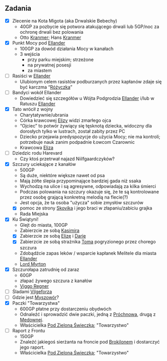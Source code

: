 ## Zadania
- [x] Zlecenie na Kota Migota (aka Drwalskie Bebechy)<a id='z_q1'></a>
	* 40GP za pozbycie się potwora atakującego drwali lub 5GP/noc za ochronę drwali bez polowania
	* Otto [Kranmer](#p_otto_kranmer); Hans [Kranmer](#p_hans_kranmer)
- [x] Punkt Mocy pod [Ellander](#l_m_ellander)<a id='z_q2'></a>
	* 100GP za dowód działania Mocy w kanałach
	* 3 wejścia
		* przy parku miejskim; strzeżone
		* na prywatnej posesji
		* za miastem
- [ ] Rasiści w [Ellander](#l_m_ellander)<a id='z_q3'></a>
	* Ulubionym celem rasistów podburzanych przez kapłanów zdaje się być karczma “[Różyczka](#l_rozyczka)”
- [ ] Bandyci wokół Ellander<a id='z_q3a'></a>
	* Dowiedzieć się szczegółów u Wójta Podgrodzia [Ellander](#l_m_ellander) i/lub w Ratuszu [Ellander](#l_m_ellander)
- [x] Tato wrócił z wojny<a id='z_q4'></a>
	* Charytatywnie/ubrania
	* Córka krawcowej [Elizy](#p_eliza) widzi zmarłego ojca
	* “Ojciec” to potwór żywiący się tęsknotą dziecka, widoczny dla dorosłych tylko w lustrach, został zabity przez PC
	* Dziecko przejawia predyspozycje do użycia Mocy; nie ma kontroli; potrzebuje nauk zanim podpadnie Łowcom Czarownic
	* Krawcowa [Eliza](#p_eliza)
- [ ] Dziedzic rodu Harevard<a id='z_q5'></a>
	* Czy ktoś przetrwał najazd Niilfgaardczyków?
- [x] Szczury uciekające z kanałów<a id='z_q6'></a>
	* 500GP
	* Są duże, niektóre większe nawet od psa
	* Mają żółte ślepia przypominające bardziej gada niż ssaka
	* Wychodzą na ulice i są agresywne, odpowiadają za kilka śmierci
	* Podczas polowania na szczury okazuje się, że te są kontrolowane przez osobę grającą konkretną melodią na flecie(?)
	* Jest opcja, że ta osoba "użycza" sobie zmysłów szczurów
	- [x] pomoc ze strony [Skovika](#p_skovik) i jego braci w złapaniu/zabiciu grajka
	* Rada Miejska
- [x] Ku Świątyni!<a id='z_q7'></a>
	* Glejt do miasta, 100GP
	* Zabierzcie ze sobą [Kasimira](#g_kasimir)
	- [x] Zabierzcie ze sobą [Elizę](#p_eliza) i [Darię](#p_daria)
	- [x] Zabierzcie ze sobą strażnika [Toma](#p_tom) pogryzionego przez chorego szczura
	* Zdobądźcie zapas leków / wsparcie kapłanek Melitele dla miasta [Ellander](#l_m_ellander)
	* [Lord Myrton](#p_lord_myrton)
- [x] Szczurołapa zatrudnię od zaraz<a id='z_q8'></a>
	* 60GP
	* złapać żywego szczura z kanałów
	* [Viggo Regner](#p_viggo_regner)
- [ ] Śladami [Vilgeforza](#p_vilgeforz)<a id='z_q9'></a>
- [ ] Gdzie jest [Myszowór](#p_myszowor)?<a id='z_q10'></a>
- [x] Paczki "Towarzystwa"<a id='z_q11'></a>
	* 600GP płatne przy dostarczeniu obydwóch
	* Odnaleźć i sprowadzić dwie paczki, jedną z [Próchnowa](#l_prochnowa), drugą z [Medownej](#l_medowna).
	* Właścicielka [Pod Zieloną Świeczką](#l_zielona_swieczka); "Towarzystwo"
- [ ] Raport z Frontu<a id='z_q12'></a>
	* 150GP
	* Znaleźć jakiegoś sierżanta na froncie pod [Brokilonem](#l_brokilon) i dostarczyć jego raport.
	* Właścicielka [Pod Zieloną Świeczką](#l_zielona_swieczka); "Towarzystwo"